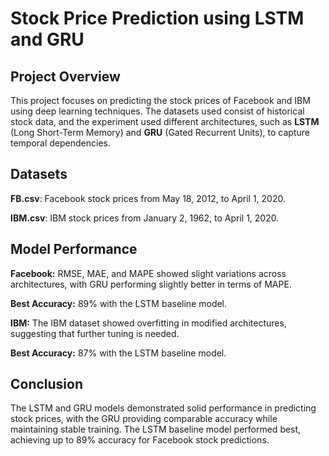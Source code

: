 # Stock Price Prediction using LSTM and GRU
## Project Overview
This project focuses on predicting the stock prices of Facebook and IBM using deep learning techniques. The datasets used consist of historical stock data, and the experiment used different architectures, such as **LSTM** (Long Short-Term Memory) and **GRU** (Gated Recurrent Units), to capture temporal dependencies.

## Datasets
**FB.csv**: Facebook stock prices from May 18, 2012, to April 1, 2020.

**IBM.csv**: IBM stock prices from January 2, 1962, to April 1, 2020.

## Model Performance
**Facebook:**
RMSE, MAE, and MAPE showed slight variations across architectures, with GRU performing slightly better in terms of MAPE.

**Best Accuracy:** 89% with the LSTM baseline model.


**IBM:**
The IBM dataset showed overfitting in modified architectures, suggesting that further tuning is needed.

**Best Accuracy:** 87% with the LSTM baseline model.

## Conclusion
The LSTM and GRU models demonstrated solid performance in predicting stock prices, with the GRU providing comparable accuracy while maintaining stable training. The LSTM baseline model performed best, achieving up to 89% accuracy for Facebook stock predictions.
